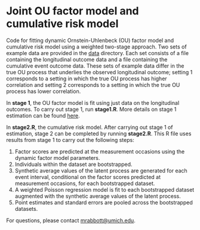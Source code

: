 # Joint OU factor model and cumulative risk model
Code for fitting dynamic Ornstein-Uhlenbeck (OU) factor model and cumulative risk model using a weighted two-stage approach.  Two sets of example data are provided in the [data](/data) directory.  Each set consists of a file containing the longitudinal outcome data and a file containing the cumulative event outcome data.  These sets of example data differ in the true OU process that underlies the observed longitudinal outcome; setting 1 corresponds to a setting in which the true OU process has higher correlation and setting 2 corresponds to a setting in which the true OU process has lower correlation.

In **stage 1**, the OU factor model is fit using just data on the longitudinal outcomes.  To carry out stage 1, run **stage1.R**.  More details on stage 1 estimation can be found [here](https://github.com/madelineabbott/OUF).

In **stage2.R**, the cumulative risk model.  After carrying out stage 1 of estimation, stage 2 can be completed by running **stage2.R**.  This R file uses results from stage 1 to carry out the following steps:

1. Factor scores are predicted at the measurement occasions using the dynamic factor model parameters.
2. Individuals within the dataset are bootstrapped.
3. Synthetic average values of the latent process are generated for each event interval, conditional on the factor scores predicted at measurement occasions, for each bootstrapped dataset.
4. A weighted Poisson regression model is fit to each bootstrapped dataset augmented with the synthetic average values of the latent process.
5. Point estimates and standard errors are pooled across the bootstrapped datasets.

For questions, please contact mrabbott@umich.edu.
